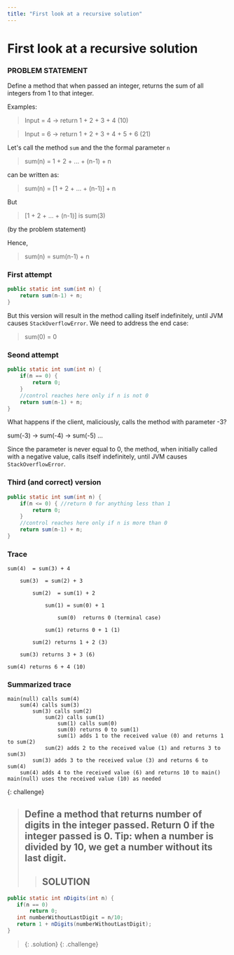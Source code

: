 ```yaml
---
title: "First look at a recursive solution"
---
```


# First look at a recursive solution

### PROBLEM STATEMENT

Define a method that when passed an integer, returns the sum of all integers from 1 to that integer.

Examples:

> Input = 4 -> return 1 + 2 + 3 + 4 (10)

> Input = 6 -> return 1 + 2 + 3 + 4 + 5 + 6 (21)

Let's call the method `sum` and the the formal parameter `n`

> sum(n) = 1 + 2 + ... + (n-1) + n

can be written as:

> sum(n) = [1 + 2 + ... + (n-1)] + n

But 

> [1 + 2 + ... + (n-1)] is sum(3) 

(by the problem statement)

Hence,

> sum(n) = sum(n-1) + n

### First attempt

```java
public static int sum(int n) {
	return sum(n-1) + n;
}
```

But this version will result in the method calling itself indefinitely, until JVM causes `StackOverflowError`. We need to address the end case:

> sum(0) = 0

### Seond attempt

```java
public static int sum(int n) {
	if(n == 0) {
		return 0;
	}
	//control reaches here only if n is not 0
	return sum(n-1) + n;
}
```

What happens if the client, maliciously, calls the method with parameter -3?

sum(-3) -> sum(-4) -> sum(-5) ...

Since the parameter is never equal to 0, the method, when initially called with a negative value, calls itself indefinitely, until JVM causes `StackOverflowError`.

### Third (and correct) version

```java
public static int sum(int n) {
	if(n <= 0) { //return 0 for anything less than 1
		return 0;
	}
	//control reaches here only if n is more than 0
	return sum(n-1) + n;
}
```

### Trace

```
sum(4)	= sum(3) + 4
```

```
	sum(3)	= sum(2) + 3
```

```
		sum(2)	= sum(1) + 2
```

```
			sum(1) = sum(0) + 1
```

```
				sum(0)	returns 0 (terminal case)
```

```
			sum(1) returns 0 + 1 (1)
```

```
		sum(2) returns 1 + 2 (3)
```

```
	sum(3) returns 3 + 3 (6)
```

```
sum(4) returns 6 + 4 (10)
```

### Summarized trace

```
main(null) calls sum(4)
	sum(4) calls sum(3)
		sum(3) calls sum(2)
			sum(2) calls sum(1)
				sum(1) calls sum(0)
				sum(0) returns 0 to sum(1)
				sum(1) adds 1 to the received value (0) and returns 1 to sum(2)
			sum(2) adds 2 to the received value (1) and returns 3 to sum(3)
		sum(3) adds 3 to the received value (3) and returns 6 to sum(4)
	sum(4) adds 4 to the received value (6) and returns 10 to main()
main(null) uses the received value (10) as needed
```				

{: challenge}
> ## Define a method that returns number of digits in the integer passed. Return 0 if the integer passed is 0. Tip: when a number is divided by 10,   we get a number without its last digit.
>> ## SOLUTION
 ```java
 public static int nDigits(int n) {
 	if(n == 0)
 		return 0;
 	int numberWithoutLastDigit = n/10;
 	return 1 + nDigits(numberWithoutLastDigit);
 }
 ```
>{: .solution}
{: .challenge}